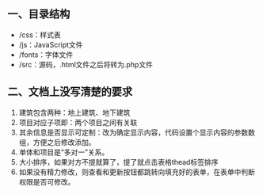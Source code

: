 ## 一、目录结构
- /css：样式表
- /js：JavaScript文件
- /fonts：字体文件
- /src：源码，.html文件之后将转为.php文件


## 二、文档上没写清楚的要求
1. 建筑包含两种：地上建筑、地下建筑
2. 项目对应子项即：两个项目之间有关联
3. 其余信息是否显示可定制：改为确定显示内容，代码设置个显示内容的参数数组，方便之后修改添加。
4. 单体和项目是“多对一”关系。
5. 大小排序，如果对方不提就算了，提了就点击表格thead标签排序
6. 如果没有精力修改，则查看和更新按钮都跳转向填充好的表单，在表单中判断权限是否可修改。